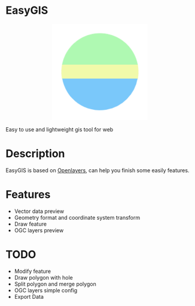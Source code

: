 # EasyGIS
<p align="center">
  <img width="256px" src="./app/favicon.ico">
</p>
Easy to use and lightweight gis tool for web

# Description
EasyGIS is based on [Openlayers](https://openlayers.org), can help you finish some easily features.

# Features
- Vector data preview
- Geometry format and coordinate system transform
- Draw feature
- OGC layers preview

# TODO
- Modify feature
- Draw polygon with hole
- Split polygon and merge polygon
- OGC layers simple config
- Export Data